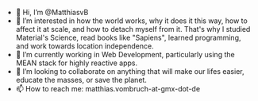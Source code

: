 - 👋 Hi, I’m @MatthiasvB
- 👀 I’m interested in how the world works, why it does it this way, how to affect it at scale, and how to detach myself from it. That's why I studied Material's Science, read books like "Sapiens", learned programming, and work towards location independence.
- 🌱 I’m currently working in Web Development, particularly using the MEAN stack for highly reactive apps.
- 💞️ I’m looking to collaborate on anything that will make our lifes easier, educate the masses, or save the planet.
- 📫 How to reach me: matthias.vombruch-at-gmx-dot-de
